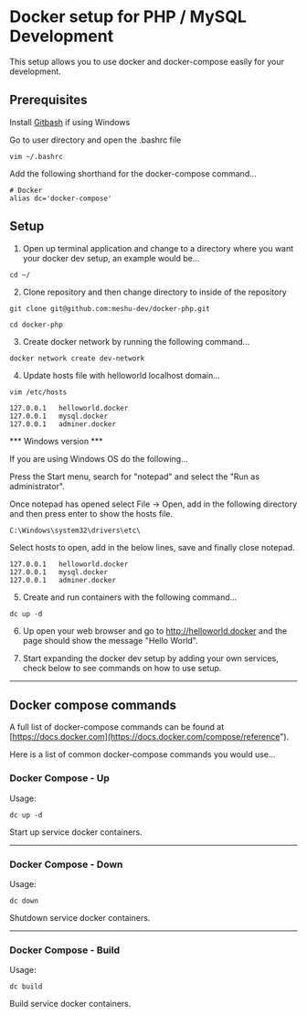# Docker setup for PHP / MySQL Development

This setup allows you to use docker and docker-compose easily for your development.

## Prerequisites

Install [Gitbash](https://gitforwindows.org/) if using Windows

Go to user directory and open the .bashrc file

```
vim ~/.bashrc
```
    
Add the following shorthand for the docker-compose command...

```
# Docker
alias dc='docker-compose'
```

## Setup

1. Open up terminal application and change to a directory where you want your docker dev setup, an example would be...

```
cd ~/
```

2. Clone repository and then change directory to inside of the repository

```
git clone git@github.com:meshu-dev/docker-php.git
```

```
cd docker-php
```

3. Create docker network by running the following command...

```
docker network create dev-network
```

4. Update hosts file with helloworld localhost domain...

```
vim /etc/hosts
```

```
127.0.0.1   helloworld.docker
127.0.0.1   mysql.docker
127.0.0.1   adminer.docker
```

*** Windows version ***

If you are using Windows OS do the following...

Press the Start menu, search for "notepad" and select the "Run as administrator".

Once notepad has opened select File -> Open, add in the following directory and then press enter to show the hosts file.

```
C:\Windows\system32\drivers\etc\
```

Select hosts to open, add in the below lines, save and finally close notepad.

```
127.0.0.1   helloworld.docker
127.0.0.1   mysql.docker
127.0.0.1   adminer.docker
```

5. Create and run containers with the following command...

```
dc up -d
```

6. Up open your web browser and go to http://helloworld.docker and the page should show the message "Hello World".

7. Start expanding the docker dev setup by adding your own services, check below to see commands on how to use setup.

___

## Docker compose commands

A full list of docker-compose commands can be found at [https://docs.docker.com](https://docs.docker.com/compose/reference").

Here is a list of common docker-compose commands you would use...

### Docker Compose - Up

Usage:
```
dc up -d
```

Start up service docker containers.

___

### Docker Compose - Down

Usage:
```
dc down
```

Shutdown service docker containers.

___

### Docker Compose - Build

Usage:
```
dc build
```
Build service docker containers.
